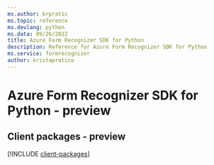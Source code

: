 ```yaml
---
ms.author: krpratic
ms.topic: reference
ms.devlang: python
ms.data: 09/26/2022
title: Azure Form Recognizer SDK for Python
description: Reference for Azure Form Recognizer SDK for Python
ms.service: formrecognizer
author: kristapratico
---
```

# Azure Form Recognizer SDK for Python - preview

## Client packages - preview
[!INCLUDE [client-packages](form-recognizer-client-index.md)]
